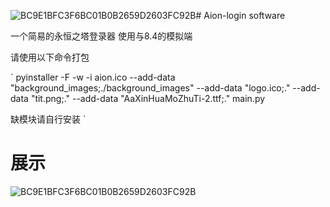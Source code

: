 ![BC9E1BFC3F6BC01B0B2659D2603FC92B](https://github.com/Aliceikkk/Aion-login-/assets/115286672/20d6771a-51c1-4f39-b68f-50c10d115bc6)# Aion-login software

一个简易的永恒之塔登录器 使用与8.4的模拟端


请使用以下命令打包

`
pyinstaller -F -w -i aion.ico --add-data "background_images;./background_images" --add-data "logo.ico;." --add-data "tit.png;." --add-data "AaXinHuaMoZhuTi-2.ttf;." main.py


缺模块请自行安装
`

# 展示
![BC9E1BFC3F6BC01B0B2659D2603FC92B](https://github.com/Aliceikkk/Aion-login-/assets/115286672/86a0563d-82c9-4ee3-bd16-bbe8aac0ec31)
